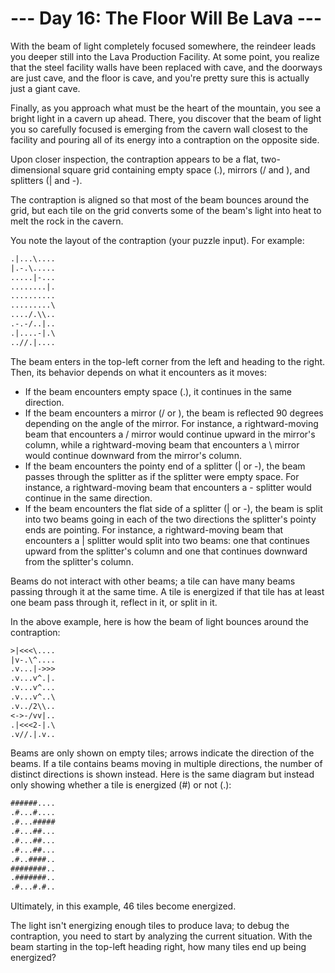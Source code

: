 # --- Day 16: The Floor Will Be Lava ---

With the beam of light completely focused somewhere, the reindeer leads you
deeper still into the Lava Production Facility. At some point, you realize that
the steel facility walls have been replaced with cave, and the doorways are just
cave, and the floor is cave, and you're pretty sure this is actually just a
giant cave.

Finally, as you approach what must be the heart of the mountain, you see a
bright light in a cavern up ahead. There, you discover that the beam of light
you so carefully focused is emerging from the cavern wall closest to the
facility and pouring all of its energy into a contraption on the opposite side.

Upon closer inspection, the contraption appears to be a flat, two-dimensional
square grid containing empty space (.), mirrors (/ and \), and
splitters (| and -).

The contraption is aligned so that most of the beam bounces around the grid, but
each tile on the grid converts some of the beam's light into heat to melt the
rock in the cavern.

You note the layout of the contraption (your puzzle input). For example:

```txt
.|...\....
|.-.\.....
.....|-...
........|.
..........
.........\
..../.\\..
.-.-/..|..
.|....-|.\
..//.|....
```

The beam enters in the top-left corner from the left and heading to the right.
Then, its behavior depends on what it encounters as it moves:

- If the beam encounters empty space (.), it continues in the same direction.
- If the beam encounters a mirror (/ or \), the beam is reflected 90 degrees
  depending on the angle of the mirror. For instance, a rightward-moving beam
  that encounters a / mirror would continue upward in the mirror's column, while
  a rightward-moving beam that encounters a \ mirror would continue downward
  from the mirror's column.
- If the beam encounters the pointy end of a splitter (| or -), the beam passes
  through the splitter as if the splitter were empty space. For instance, a
  rightward-moving beam that encounters a - splitter would continue in the same
  direction.
- If the beam encounters the flat side of a splitter (| or -), the beam is split
  into two beams going in each of the two directions the splitter's pointy ends
  are pointing. For instance, a rightward-moving beam that encounters a |
  splitter would split into two beams: one that continues upward from the
  splitter's column and one that continues downward from the splitter's column.

Beams do not interact with other beams; a tile can have many beams passing
through it at the same time. A tile is energized if that tile has at least one
beam pass through it, reflect in it, or split in it.

In the above example, here is how the beam of light bounces around the
contraption:

```txt
>|<<<\....
|v-.\^....
.v...|->>>
.v...v^.|.
.v...v^...
.v...v^..\
.v../2\\..
<->-/vv|..
.|<<<2-|.\
.v//.|.v..
```

Beams are only shown on empty tiles; arrows indicate the direction of the beams.
If a tile contains beams moving in multiple directions, the number of distinct
directions is shown instead. Here is the same diagram but instead only showing
whether a tile is energized (#) or not (.):

```txt
######....
.#...#....
.#...#####
.#...##...
.#...##...
.#...##...
.#..####..
########..
.#######..
.#...#.#..
```

Ultimately, in this example, 46 tiles become energized.

The light isn't energizing enough tiles to produce lava; to debug the
contraption, you need to start by analyzing the current situation. With the beam
starting in the top-left heading right, how many tiles end up being energized?
